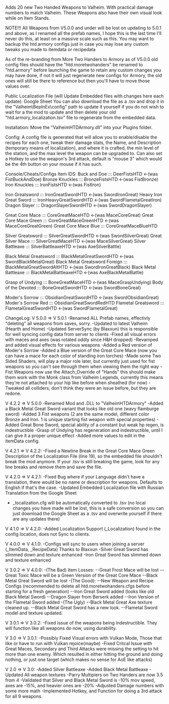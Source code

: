 Adds 20 new Two Handed Weapons to Valheim. With practical damage numbers to match Valheim.
These Weapons also have their own visual look while on Item Stands.

NOTE!!!
All Weapons from V5.0.0 and under will be lost on updating to 5.0.1 and above, as I renamed all the prefab names, I hope this is the last time I'll never do this, at least on a massive scale such as this. You may want to backup the htd.armory configs just in case you may lose any custom tweaks you made to itemdata or recipedata

As of the re-branding from More Two Handers to Armory as of V5.0.0 old config files should have the "htd.moretwohanders" be renamed to "htd.armory" before launching the game to retain any custom changes you may have done, if not it will just regenerate new configs for Armory, the old ones will still be there to reference but then you'll have to move those values over.


Public Localization File (will Update Embedded files with changes here each update): Google Sheet 
You can also download the file as a .tsv and drop it in the "Valheim\BepInEx\config" path to update it yourself if you do not wish to wait for a the mod to update and then delete your old "htd.armory_localization.tsv" file to regenerate from the embedded data.


Installation:
Move the "ValheimHTDArmory.dll" into your Plugins folder.


Config:
A config file is generated that will allow you to enable/disable the recipes for each one, tweak their damage stats, the Name, and Description (temporary means of localization), and where it is crafted, the min level of the station, and the max level the weapon can be upgraded to.
Can also set a Hotkey to use the weapon's 3rd attack, default is "mouse 3" which would be the 4th button on your mouse if it has such.


Console/Cheats/Configs Item IDS:
Buck and Doe ::: DeerFistsHTD <-(was FistBuckAndDoe)
Bronze Knuckles ::: BronzeFistsHTD <-(was FistBronze)
Iron Knuckles ::: IronFistsHTD <-(was FistIron)

Iron Greatsword ::: IronGreatSwordHTD <-(was SwordIronGreat)
Heavy Iron Great Sword ::: IronHeavyGreatSwordHTD <-(was SwordFlametalGreatIron)
Dragon Slayer ::: DragonSlayerSwordHTD <-(was SwordDragonSlayer)

Great Core Mace ::: CoreGreatMaceHTD <-(was MaceCoreGreat)
Great Core Mace Green ::: CoreGreatMaceGreenHTD <-(was MaceCoreGreatGreen)
Great Core Mace Blue ::: CoreGreatMaceBlueHTD

Silver Greatsword ::: SilverGreatSwordHTD <-(was SwordSilverGreat)
Great Silver Mace ::: SilverGreatMaceHTD <-(was MaceSilverGreat)
Silver Battleaxe ::: SilverBattleaxeHTD <-(was AxeSilverBattle)

Black Metal Greatsword ::: BlackMetalGreatSwordHTD <-(was SwordBlackMetalGreat)
Black Metal Greatsword Foreign ::: BlackMetalGreatSwordAltHTD <-(was SwordIronGreatBlack)
Black Metal Battleaxe ::: BlackMetalBattleaxeHTD <-(was AxeBlackMetalBattle)

Grasp of Undying ::: BoneGreatMaceHTD <-(was MaceGraspUndying)
Body of the Devoted ::: BoneGreatSwordHTD <-(was SwordBoneGreat)

Moder's Sorrow ::: ObsidianGreatSwordHTD <-(was SwordObsidianGreat)
Moder's Sorrow Red ::: ObsidianGreatSwordRedHTD
Flametal Greatsword ::: FlametalGreatSwordHTD <-(was SwordFlametalGreat)

ChangeLog:
V 5.0.0 => V 5.0.1
-Renamed ALL Prefab names, effectivly "deleting" all weapons from saves, sorry.
-Updated to latest Valheim (Hearth and Home)
-Updated ServerSync (by Blaxxun) this is responsible for well syncing config data from server to clients
-Fixed all visual errors with maces and axes (was rotated oddly since H&H dropped)
-Revamped and added visual effects for various weapons
-Added a Red version of Moder's Sorrow
-Added a Blue version of the Great Core Mace (now you can have a mace for each color of standing iron torches)
-Made some Two Sided Shaders, will play a major role later, but currently just used for fist weapons so you can't see through them when viewing them the right way
-Fist Weapons now use the Attach_Override of "Hands" this should make them work with the Monk class from Valheim Legends, currently this means they're not attached to your hip like before when sheathed (for now)
-Tweaked all colliders, don't think they were an issue before, but they are redone.

V 4.2.2 => V 5.0.0
-Renamed Mod and .DLL to "ValheimHTDArmory"
-Added a Black Metal Great Sword variant that looks like old one (wavy flamburge sword)
-Added 3 Fist weapons (2 are the same model, different color Bronze and Iron. 1 is unique starting fist weapon with special properties)
-Added Great Bone Sword, special ability of a constant but weak hp regen, is indestructible
-Grasp of Undying has regeneration and indestructible, until I can give it a proper unique effect
-Added more values to edit in the itemData config.

V 4.2.1 => V 4.2.2:
-Fixed a Newline Break in the Great Core Mace Green Description of the Localization File (line 19), so the embedded file shouldn't break the mod anymore. If your .tsv is still breaking the game, look for any line breaks and remove them and save the file.

V 4.2.0 => V 4.2.1:
-Fixed Bug where if your Language didn't have a translation, there would be no name or description for weapons. Defaults to English if that's the case.
-Updated Embedded Localization file with Russian Translation from the Google Sheet 
- _localization.cfg will be automatically converted to .tsv (no local changes you have made will be lost, this is a safe conversion so you can just download the Google Sheet as a .tsv and overwrite yourself if there are any updates there)

V 4.1.0 => V 4.2.0:
-Added Localization Support (_Localization) found in the config location, does not Sync to clients.

V 4.0.0 => V 4.1.0:
-Configs will sync to users when joining a server (_ItemData, _RecipeData) Thanks to Blaxxun
-Silver Great Sword has slimmed down and texture enhanced
-Iron Great Sword has slimmed down and texture enhanced

V 3.0.2 => V 4.0.0:
-(The Bad) Item Losses:
--Great Frost Mace will be lost
--Great Toxic Mace will be a Green Version of the Great Core Mace
--Black Metal Great Sword will be lost
-(The Good):
--New Weapon and Recipe Configs (recommended to delete all htd.moretwohanders.cfgs before starting for a fresh generation)
--Iron Great Sword added (looks like old Black Metal Sword)
--Dragon Slayer from Berserk added
--Iron Version of the Flametal Sword added
-(The Ugly)
--Black Metal Great Axe texture cleaned up.
--Black Metal Great Sword has a new look.
--Flametal Sword model and texture updated.

V 3.0.1 => V 3.0.2:
-Fixed issue of the weapons being indestructible. They will function like all weapons do now, using durability.

V 3.0 => V 3.0.1:
-Possibly Fixed Visual errors with Vulkan Mode, Those that like or have to run with Vulkan rejoice(maybe)
-Fixed Critcal Issue with Great Maces, Secondary and Third Attacks were missing the setting to hit more than one enemy. Which resulted in either hitting the ground and doing nothing, or just one target (which makes no sense for AoE like attacks)

V 2.0 => V 3.0:
-Added Silver Battleaxe
-Added Black Metal Battleaxe
-Updated All weapon textures
-Parry Multipiers on Two Handers are now 3.5 from 4
-Validated that Silver and Black Metal Sword is -10% mov speed, axes are -15%, and heavier ones are -20%
-Adjusted Damage numbers with some more math
-Implemented Hotkey, and Function for doing a 3rd attack for all 9 weapons.
